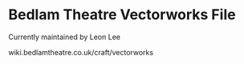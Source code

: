 # Bedlam Theatre Vectorworks File

Currently maintained by Leon Lee

wiki.bedlamtheatre.co.uk/craft/vectorworks

